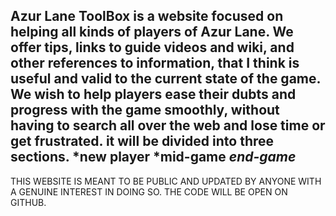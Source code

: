 Azur Lane ToolBox is a website focused on helping all kinds of players of Azur Lane. 
We offer tips, links to guide videos and wiki, and other references to information, that I think is useful and valid to the current state of the game.
We wish to help players ease their dubts and progress with the game smoothly, without having to search all over the web and lose time or get frustrated.
it will be divided into three sections.
*new player
*mid-game
*end-game*
-------------------------------------------------------------------------------------------------------------------------------
THIS WEBSITE IS MEANT TO BE PUBLIC AND UPDATED BY ANYONE WITH A GENUINE INTEREST IN DOING SO. THE CODE WILL BE OPEN ON GITHUB.
